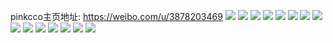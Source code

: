 pinkcco主页地址: https://weibo.com/u/3878203469 
![](https://wx4.sinaimg.cn/mw2000/e728b04dly1h9fvs7yh3ij22c0340kjn.jpg) 
![](https://wx4.sinaimg.cn/mw2000/e728b04dly1h9fvs6ne7sj20wh1liwvv.jpg) 
![](https://wx4.sinaimg.cn/mw2000/e728b04dly1h9fvs5g4gkj20wi1kynke.jpg) 
![](https://wx4.sinaimg.cn/mw2000/e728b04dly1h9fvs95h5kj22c03401ky.jpg) 
![](https://wx4.sinaimg.cn/mw2000/e728b04dly1h9ej8yc52yj22c0340npe.jpg) 
![](https://wx4.sinaimg.cn/mw2000/e728b04dly1h9ecde95pcj20wi1ycx6p.jpg) 
![](https://wx4.sinaimg.cn/mw2000/e728b04dly1h9ecd6n6wcj23402c04ns.jpg) 
![](https://wx4.sinaimg.cn/mw2000/e728b04dly1h8z00th2bcj20wh1n1k1f.jpg) 
![](https://wx4.sinaimg.cn/mw2000/e728b04dly1h8z00ttgcbj20wh1kaqas.jpg) 
![](https://wx4.sinaimg.cn/mw2000/e728b04dly1h6zoxukogpj23402c0qv6.jpg) 
![](https://wx4.sinaimg.cn/mw2000/e728b04dly1h5xfchl732j245y2rzavn.jpg) 
![](https://wx4.sinaimg.cn/mw2000/e728b04dly1h5xfcklj50j235s23ux6q.jpg) 
![](https://wx4.sinaimg.cn/mw2000/e728b04dly1h5xfcp25sbj235s23u4qr.jpg) 
![](https://wx4.sinaimg.cn/mw2000/e728b04dly1h5xfcpr82lj21sx18l1kx.jpg) 
![](https://wx4.sinaimg.cn/mw2000/e728b04dly1h5xfcstj3oj24802tch2z.jpg) 
